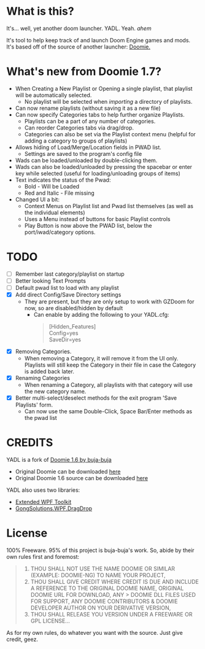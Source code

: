 # What is this?
It's... well, yet another doom launcher. YADL. Yeah. *ahem*

It's tool to help keep track of and launch Doom Engine games and mods.  
It's based off of the source of another launcher: [Doomie.](https://forum.zdoom.org/viewtopic.php?f=44&t=61647)

# What's new from Doomie 1.7?
- When Creating a New Playlist or Opening a single playlist, that playlist will be automatically selected.
  - No playlist will be selected when *importing* a directory of playlists.
- Can now rename playlists (without saving it as a new file)
- Can now specify Categories tabs to help further organize Playlists.
  - Playlists can be a part of any number of categories.
  - Can reorder Categories tabs via drag/drop.
  - Categories can also be set via the Playlist context menu (helpful for adding a category to groups of playlists)
- Allows hiding of Load/Merge/Location fields in PWAD list.
  - Settings are saved to the program's config file
- Wads can be loaded/unloaded by double-clicking them.
- Wads can also be loaded/unloaded by pressing the spacebar or enter key while selected (useful for loading/unloading groups of items)
- Text indicates the status of the Pwad:
 	- Bold - Will be Loaded
  - Red and Italic - File missing
- Changed UI a bit:
  - Context Menus on Playlist list and Pwad list themselves (as well as the individual elements)
  -	Uses a Menu instead of buttons for basic Playlist controls
  -	Play Button is now above the PWAD list, below the port/iwad/category options.

# TODO
- [ ] Remember last category/playlist on startup
- [ ] Better looking Text Prompts
- [ ] Default pwad list to load with any playlist
- [X] Add direct Config/Save Directory settings 
  - They are present, but they are only setup to work with GZDoom for now, so are disabled/hidden by default
    - Can enable by adding the following to your YADL.cfg:
      > [Hidden_Features]  
      > Config=yes  
      > SaveDir=yes  
- [X] Removing Categories.
  - When removing a Category, it will remove it from the UI only. Playlists will still keep the Category in their file in case the Category is added back later.
- [X] Renaming Categories
  - When renaming a Category, all playlists with that category will use the new category name.
- [X] Better multi-select/deselect methods for the exit program 'Save Playlists' form.
  - Can now use the same Double-Click, Space Bar/Enter methods as the pwad list

# CREDITS
YADL is a fork of [Doomie 1.6 by buja-buja](https://forum.zdoom.org/viewtopic.php?f=44&t=61647)
  - Original Doomie can be downloaded [here](http://www.mediafire.com/file/oozoqoer362o6rq/Doomie+Release+1.7.zip)
  - Original Doomie 1.6 source can be downloaded [here](http://www.mediafire.com/file/o8ssed5gvumyamz/Doomie_Source_1.6.7z)

YADL also uses two libraries:
- [Extended WPF Toolkit](https://github.com/xceedsoftware/wpftoolkit)
- [GongSolutions.WPF.DragDrop](https://github.com/punker76/gong-wpf-dragdrop)

# License
100% Freeware. 95% of this project is buja-buja's work. So, abide by their own rules first and foremost:
> 1. THOU SHALL NOT USE THE NAME DOOMIE OR SIMILAR (EXAMPLE: DOOMIE-NG) TO NAME YOUR PROJECT, 
> 2. THOU SHALL GIVE CREDIT WHERE CREDIT IS DUE AND INCLUDE A REFERENCE TO THE ORIGINAL DOOMIE NAME, ORIGINAL DOOMIE URL FOR DOWNLOAD, ANY > DOOMIE DLL FILES USED FOR SUPPORT, ANY DOOMIE CONTRIBUTORS & DOOMIE DEVELOPER AUTHOR ON YOUR DERIVATIVE VERSION, 
> 3. THOU SHALL RELEASE YOU VERSION UNDER A FREEWARE OR GPL LICENSE...

As for my own rules, do whatever you want with the source. Just give credit, geez.
